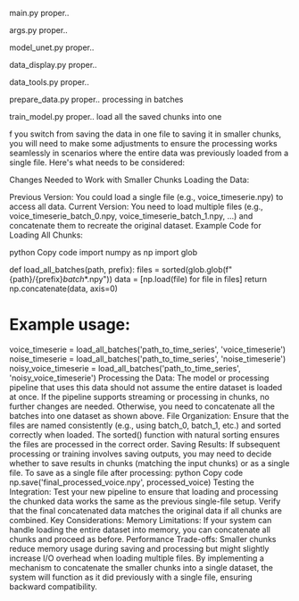main.py proper..

args.py proper..

model_unet.py proper..

data_display.py proper..

data_tools.py proper..

prepare_data.py proper.. processing in batches

train_model.py proper.. load all the saved chunks into one

f you switch from saving the data in one file to saving it in smaller chunks, you will need to make some adjustments to ensure the processing works seamlessly in scenarios where the entire data was previously loaded from a single file. Here's what needs to be considered:

Changes Needed to Work with Smaller Chunks
Loading the Data:

Previous Version: You could load a single file (e.g., voice_timeserie.npy) to access all data.
Current Version: You need to load multiple files (e.g., voice_timeserie_batch_0.npy, voice_timeserie_batch_1.npy, ...) and concatenate them to recreate the original dataset.
Example Code for Loading All Chunks:

python
Copy code
import numpy as np
import glob

def load_all_batches(path, prefix):
    files = sorted(glob.glob(f"{path}/{prefix}_batch_*.npy"))
    data = [np.load(file) for file in files]
    return np.concatenate(data, axis=0)

# Example usage:
voice_timeserie = load_all_batches('path_to_time_series', 'voice_timeserie')
noise_timeserie = load_all_batches('path_to_time_series', 'noise_timeserie')
noisy_voice_timeserie = load_all_batches('path_to_time_series', 'noisy_voice_timeserie')
Processing the Data:
The model or processing pipeline that uses this data should not assume the entire dataset is loaded at once.
If the pipeline supports streaming or processing in chunks, no further changes are needed. Otherwise, you need to concatenate all the batches into one dataset as shown above.
File Organization:
Ensure that the files are named consistently (e.g., using batch_0, batch_1, etc.) and sorted correctly when loaded. The sorted() function with natural sorting ensures the files are processed in the correct order.
Saving Results:
If subsequent processing or training involves saving outputs, you may need to decide whether to save results in chunks (matching the input chunks) or as a single file.
To save as a single file after processing:
python
Copy code
np.save('final_processed_voice.npy', processed_voice)
Testing the Integration:
Test your new pipeline to ensure that loading and processing the chunked data works the same as the previous single-file setup.
Verify that the final concatenated data matches the original data if all chunks are combined.
Key Considerations:
Memory Limitations: If your system can handle loading the entire dataset into memory, you can concatenate all chunks and proceed as before.
Performance Trade-offs: Smaller chunks reduce memory usage during saving and processing but might slightly increase I/O overhead when loading multiple files.
By implementing a mechanism to concatenate the smaller chunks into a single dataset, the system will function as it did previously with a single file, ensuring backward compatibility.